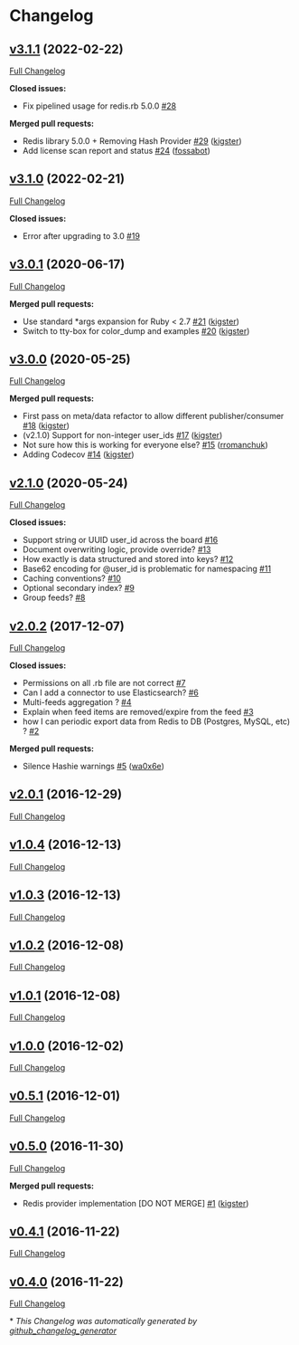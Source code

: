 # Changelog

## [v3.1.1](https://github.com/kigster/simple-feed/tree/v3.1.1) (2022-02-22)

[Full Changelog](https://github.com/kigster/simple-feed/compare/v3.1.0...v3.1.1)

**Closed issues:**

- Fix pipelined usage for redis.rb 5.0.0 [\#28](https://github.com/kigster/simple-feed/issues/28)

**Merged pull requests:**

- Redis library 5.0.0 + Removing Hash Provider [\#29](https://github.com/kigster/simple-feed/pull/29) ([kigster](https://github.com/kigster))
- Add license scan report and status [\#24](https://github.com/kigster/simple-feed/pull/24) ([fossabot](https://github.com/fossabot))

## [v3.1.0](https://github.com/kigster/simple-feed/tree/v3.1.0) (2022-02-21)

[Full Changelog](https://github.com/kigster/simple-feed/compare/v3.0.1...v3.1.0)

**Closed issues:**

- Error after upgrading to 3.0 [\#19](https://github.com/kigster/simple-feed/issues/19)

## [v3.0.1](https://github.com/kigster/simple-feed/tree/v3.0.1) (2020-06-17)

[Full Changelog](https://github.com/kigster/simple-feed/compare/v3.0.0...v3.0.1)

**Merged pull requests:**

- Use standard \*args expansion for Ruby \< 2.7 [\#21](https://github.com/kigster/simple-feed/pull/21) ([kigster](https://github.com/kigster))
- Switch to tty-box for color\_dump and examples [\#20](https://github.com/kigster/simple-feed/pull/20) ([kigster](https://github.com/kigster))

## [v3.0.0](https://github.com/kigster/simple-feed/tree/v3.0.0) (2020-05-25)

[Full Changelog](https://github.com/kigster/simple-feed/compare/v2.1.0...v3.0.0)

**Merged pull requests:**

- First pass on meta/data refactor to allow different publisher/consumer [\#18](https://github.com/kigster/simple-feed/pull/18) ([kigster](https://github.com/kigster))
- \(v2.1.0\) Support for non-integer user\_ids [\#17](https://github.com/kigster/simple-feed/pull/17) ([kigster](https://github.com/kigster))
- Not sure how this is working for everyone else? [\#15](https://github.com/kigster/simple-feed/pull/15) ([rromanchuk](https://github.com/rromanchuk))
- Adding Codecov [\#14](https://github.com/kigster/simple-feed/pull/14) ([kigster](https://github.com/kigster))

## [v2.1.0](https://github.com/kigster/simple-feed/tree/v2.1.0) (2020-05-24)

[Full Changelog](https://github.com/kigster/simple-feed/compare/v2.0.2...v2.1.0)

**Closed issues:**

- Support string or UUID user\_id across the board [\#16](https://github.com/kigster/simple-feed/issues/16)
- Document overwriting logic, provide override? [\#13](https://github.com/kigster/simple-feed/issues/13)
- How exactly is data structured and stored into keys? [\#12](https://github.com/kigster/simple-feed/issues/12)
- Base62 encoding for @user\_id is problematic for namespacing [\#11](https://github.com/kigster/simple-feed/issues/11)
- Caching conventions? [\#10](https://github.com/kigster/simple-feed/issues/10)
- Optional secondary index? [\#9](https://github.com/kigster/simple-feed/issues/9)
- Group feeds? [\#8](https://github.com/kigster/simple-feed/issues/8)

## [v2.0.2](https://github.com/kigster/simple-feed/tree/v2.0.2) (2017-12-07)

[Full Changelog](https://github.com/kigster/simple-feed/compare/v2.0.1...v2.0.2)

**Closed issues:**

- Permissions on all .rb file are not correct [\#7](https://github.com/kigster/simple-feed/issues/7)
- Can I add a connector to use Elasticsearch? [\#6](https://github.com/kigster/simple-feed/issues/6)
- Multi-feeds aggregation ? [\#4](https://github.com/kigster/simple-feed/issues/4)
- Explain when feed items are removed/expire from the feed [\#3](https://github.com/kigster/simple-feed/issues/3)
- how I can periodic export data from Redis to DB \(Postgres, MySQL, etc\) ? [\#2](https://github.com/kigster/simple-feed/issues/2)

**Merged pull requests:**

- Silence Hashie warnings [\#5](https://github.com/kigster/simple-feed/pull/5) ([wa0x6e](https://github.com/wa0x6e))

## [v2.0.1](https://github.com/kigster/simple-feed/tree/v2.0.1) (2016-12-29)

[Full Changelog](https://github.com/kigster/simple-feed/compare/v1.0.4...v2.0.1)

## [v1.0.4](https://github.com/kigster/simple-feed/tree/v1.0.4) (2016-12-13)

[Full Changelog](https://github.com/kigster/simple-feed/compare/v1.0.3...v1.0.4)

## [v1.0.3](https://github.com/kigster/simple-feed/tree/v1.0.3) (2016-12-13)

[Full Changelog](https://github.com/kigster/simple-feed/compare/v1.0.2...v1.0.3)

## [v1.0.2](https://github.com/kigster/simple-feed/tree/v1.0.2) (2016-12-08)

[Full Changelog](https://github.com/kigster/simple-feed/compare/v1.0.1...v1.0.2)

## [v1.0.1](https://github.com/kigster/simple-feed/tree/v1.0.1) (2016-12-08)

[Full Changelog](https://github.com/kigster/simple-feed/compare/v1.0.0...v1.0.1)

## [v1.0.0](https://github.com/kigster/simple-feed/tree/v1.0.0) (2016-12-02)

[Full Changelog](https://github.com/kigster/simple-feed/compare/v0.5.1...v1.0.0)

## [v0.5.1](https://github.com/kigster/simple-feed/tree/v0.5.1) (2016-12-01)

[Full Changelog](https://github.com/kigster/simple-feed/compare/v0.5.0...v0.5.1)

## [v0.5.0](https://github.com/kigster/simple-feed/tree/v0.5.0) (2016-11-30)

[Full Changelog](https://github.com/kigster/simple-feed/compare/v0.4.1...v0.5.0)

**Merged pull requests:**

- Redis provider implementation \[DO NOT MERGE\] [\#1](https://github.com/kigster/simple-feed/pull/1) ([kigster](https://github.com/kigster))

## [v0.4.1](https://github.com/kigster/simple-feed/tree/v0.4.1) (2016-11-22)

[Full Changelog](https://github.com/kigster/simple-feed/compare/v0.4.0...v0.4.1)

## [v0.4.0](https://github.com/kigster/simple-feed/tree/v0.4.0) (2016-11-22)

[Full Changelog](https://github.com/kigster/simple-feed/compare/1255221c85540264be91293f2927ddf5a9754dd1...v0.4.0)



\* *This Changelog was automatically generated by [github_changelog_generator](https://github.com/github-changelog-generator/github-changelog-generator)*
